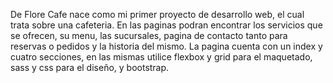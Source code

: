 De Flore Cafe nace como mi primer proyecto de desarrollo web, el cual trata sobre una cafeteria. En las paginas podran encontrar los servicios que se ofrecen, su menu, las sucursales, pagina de contacto tanto para reservas o pedidos y la historia del mismo. 
La pagina cuenta con un index y cuatro secciones, en las mismas utilice flexbox y grid para el maquetado, sass y css para el diseño, y bootstrap.